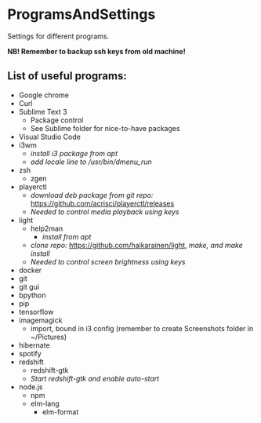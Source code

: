 # ProgramsAndSettings
Settings for different programs.

**NB! Remember to backup ssh keys from old machine!**

## List of useful programs:
- Google chrome
- Curl
- Sublime Text 3
    + Package control
    + See Sublime folder for nice-to-have packages
- Visual Studio Code
- i3wm
    + *install i3 package from apt*
    + *add locale line to /usr/bin/dmenu_run*
- zsh
    + zgen
- playerctl
    + *download deb package from git repo:* https://github.com/acrisci/playerctl/releases
    + *Needed to control media playback using keys*
- light
    + help2man
        + *install from apt*
    + *clone repo:* https://github.com/haikarainen/light, *make, and make install*
    + *Needed to control screen brightness using keys*
- docker
- git
- git gui
- bpython
- pip
- tensorflow
- imagemagick
    + import, bound in i3 config (remember to create Screenshots folder in ~/Pictures)
- hibernate
- spotify
- redshift
    + redshift-gtk
    + *Start redshift-gtk and enable auto-start*
- node.js
    + npm
    - elm-lang
        + elm-format